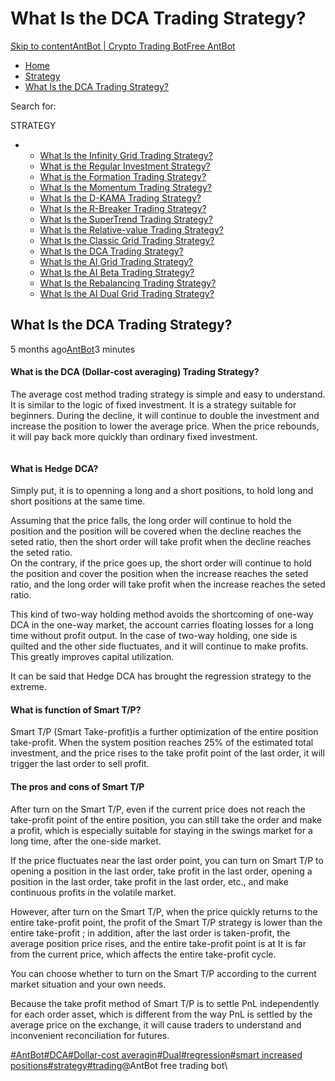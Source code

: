 # What Is the DCA Trading Strategy?

[Skip to content](https://www.antrade.io/guide/docs/en/strategy\_dca/#content)[AntBot | Crypto Trading Bot](https://www.antrade.io/guide/docs/en/)[Free AntBot](https://antrade.io/)

* [Home](https://www.antrade.io/guide/docs/en)
* [Strategy](https://www.antrade.io/guide/docs/en/en-strategies/)
* [What Is the DCA Trading Strategy?](https://www.antrade.io/guide/docs/en/strategy\_dca/)

Search for:

STRATEGY

*
  * [What Is the Infinity Grid Trading Strategy?](https://www.antrade.io/guide/docs/en/infinity\_grid/)
  * [What is the Regular Investment Strategy?](https://www.antrade.io/guide/docs/en/regular\_investment/)
  * [What is the Formation Trading Strategy?](https://www.antrade.io/guide/docs/en/strategy\_formation/)
  * [What Is the Momentum Trading Strategy?](https://www.antrade.io/guide/docs/en/strategy-momentum/)
  * [What Is the D-KAMA Trading Strategy?](https://www.antrade.io/guide/docs/en/strategy\_d-kama/)
  * [What Is the R-Breaker Trading Strategy?](https://www.antrade.io/guide/docs/en/strategy\_r-breaker/)
  * [What Is the SuperTrend Trading Strategy?](https://www.antrade.io/guide/docs/en/strategy\_supertrend/)
  * [What Is the Relative-value Trading Strategy?](https://www.antrade.io/guide/docs/en/strategy\_relative-value/)
  * [What Is the Classic Grid Trading Strategy?](https://www.antrade.io/guide/docs/en/strategy\_grid/)
  * [What Is the DCA Trading Strategy?](https://www.antrade.io/guide/docs/en/strategy\_dca/)
  * [What Is the AI Grid Trading Strategy?](https://www.antrade.io/guide/docs/en/en\_strategy\_grid\_ai/)
  * [What Is the AI Beta Trading Strategy?](https://www.antrade.io/guide/docs/en/strategy\_ai\_beta/)
  * [What Is the Rebalancing Trading Strategy?](https://www.antrade.io/guide/docs/en/strategy\_rebalancing/)
  * [What Is the AI Dual Grid Trading Strategy?](https://www.antrade.io/guide/docs/en/strategy\_dual\_grid/)

## What Is the DCA Trading Strategy?

5 months ago[AntBot](https://www.antrade.io/guide/docs/en/author/antbot/)3 minutes

#### What is the DCA (Dollar-cost averaging) Trading Strategy? <a href="#1g6mb" id="1g6mb"></a>

The average cost method trading strategy is simple and easy to understand. It is similar to the logic of fixed investment. It is a strategy suitable for beginners. During the decline, it will continue to double the investment and increase the position to lower the average price. When the price rebounds, it will pay back more quickly than ordinary fixed investment.

<figure><img src="https://antrade.io/guide/docs/en/wp-content/uploads/2022/10/What-is-the-DCATrading-Strategy-1024x576.png" alt=""><figcaption></figcaption></figure>

#### What is Hedge DCA? <a href="#d1njg3" id="d1njg3"></a>

Simply put, it is to openning a long and a short positions, to hold long and short positions at the same time.

Assuming that the price falls, the long order will continue to hold the position and the position will be covered when the decline reaches the seted ratio, then the short order will take profit when the decline reaches the seted ratio.\
On the contrary, if the price goes up, the short order will continue to hold the position and cover the position when the increase reaches the seted ratio, and the long order will take profit when the increase reaches the seted ratio.

This kind of two-way holding method avoids the shortcoming of one-way DCA in the one-way market, the account carries floating losses for a long time without profit output. In the case of two-way holding, one side is quilted and the other side fluctuates, and it will continue to make profits. This greatly improves capital utilization.

It can be said that Hedge DCA has brought the regression strategy to the extreme.

#### What is function of Smart T/P?

Smart T/P (Smart Take-profit)is a further optimization of the entire position take-profit. When the system position reaches 25% of the estimated total investment, and the price rises to the take profit point of the last order, it will trigger the last order to sell profit.

#### The pros and cons of Smart T/P

After turn on the Smart T/P, even if the current price does not reach the take-profit point of the entire position, you can still take the order and make a profit, which is especially suitable for staying in the swings market for a long time, after the one-side market.

If the price fluctuates near the last order point, you can turn on Smart T/P to opening a position in the last order, take profit in the last order, opening a position in the last order, take profit in the last order, etc., and make continuous profits in the volatile market.

However, after turn on the Smart T/P, when the price quickly returns to the entire take-profit point, the profit of the Smart T/P strategy is lower than the entire take-profit ; in addition, after the last order is taken-profit, the average position price rises, and the entire take-profit point is at It is far from the current price, which affects the entire take-profit cycle.

You can choose whether to turn on the Smart T/P according to the current market situation and your own needs.

Because the take profit method of Smart T/P is to settle PnL independently for each order asset, which is different from the way PnL is settled by the average price on the exchange, it will cause traders to understand and inconvenient reconciliation for futures.

[#AntBot](https://www.antrade.io/guide/docs/en/tag/antbot/)[#DCA](https://www.antrade.io/guide/docs/en/tag/dca/)[#Dollar-cost averagin](https://www.antrade.io/guide/docs/en/tag/dollar-cost-averagin/)[#Dual](https://www.antrade.io/guide/docs/en/tag/dual/)[#regression](https://www.antrade.io/guide/docs/en/tag/regression/)[#smart increased positions](https://www.antrade.io/guide/docs/en/tag/smart-increased-positions/)[#strategy](https://www.antrade.io/guide/docs/en/tag/strategy/)[#trading](https://www.antrade.io/guide/docs/en/tag/trading/)@AntBot free trading bot\
